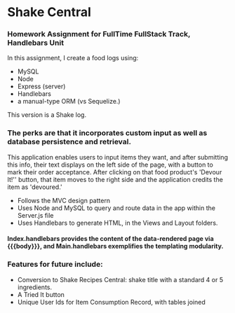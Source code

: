# Shake Central

### Homework Assignment for FullTime FullStack Track, Handlebars Unit

In this assignment, I create a food logs using:
- MySQL
- Node 
- Express (server)
- Handlebars
- a manual-type ORM (vs Sequelize.) 

This version is a Shake log.

### The perks are that it incorporates custom input as well as database persistence and retrieval.


This application enables users to input items they want, and after submitting this info, their text displays on the left side of the page, with a button to mark their order acceptance. After clicking on that food product's 'Devour It!'' button, that item moves to the right side and the application credits the item as 'devoured.' 


- Follows the MVC design pattern
- Uses Node and MySQL to query and route data in the app within the Server.js file
- Uses Handlebars to generate HTML, in the Views and Layout folders. 

#### Index.handlebars provides the content of the data-rendered page via {{{body}}}, and Main.handlebars exemplifies the templating modularity.


### Features for future include:

- Conversion to Shake Recipes Central: shake title with a standard 4 or 5 ingredients.
- A Tried It button
- Unique User Ids for Item Consumption Record, with tables joined
